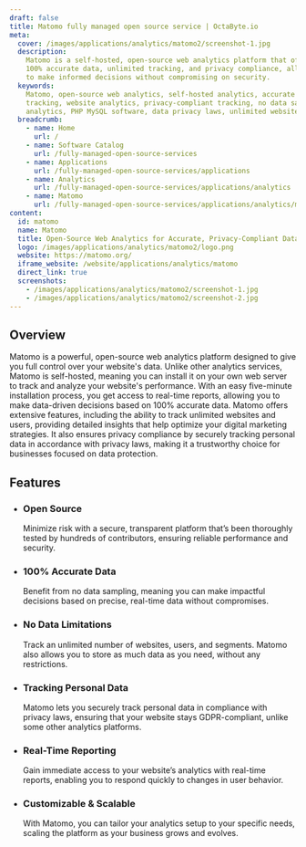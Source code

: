 ```yaml
---
draft: false
title: Matomo fully managed open source service | OctaByte.io
meta:
  cover: /images/applications/analytics/matomo2/screenshot-1.jpg
  description:
    Matomo is a self-hosted, open-source web analytics platform that offers
    100% accurate data, unlimited tracking, and privacy compliance, allowing businesses
    to make informed decisions without compromising on security.
  keywords:
    Matomo, open-source web analytics, self-hosted analytics, accurate data
    tracking, website analytics, privacy-compliant tracking, no data sampling, real-time
    analytics, PHP MySQL software, data privacy laws, unlimited website tracking
  breadcrumb:
    - name: Home
      url: /
    - name: Software Catalog
      url: /fully-managed-open-source-services
    - name: Applications
      url: /fully-managed-open-source-services/applications
    - name: Analytics
      url: /fully-managed-open-source-services/applications/analytics
    - name: Matomo
      url: /fully-managed-open-source-services/applications/analytics/matomo
content:
  id: matomo
  name: Matomo
  title: Open-Source Web Analytics for Accurate, Privacy-Compliant Data Tracking
  logo: /images/applications/analytics/matomo2/logo.png
  website: https://matomo.org/
  iframe_website: /website/applications/analytics/matomo
  direct_link: true
  screenshots:
    - /images/applications/analytics/matomo2/screenshot-1.jpg
    - /images/applications/analytics/matomo2/screenshot-2.jpg
---
```


## Overview

Matomo is a powerful, open-source web analytics platform designed to give you full control over your website's data. Unlike other analytics services, Matomo is self-hosted, meaning you can install it on your own web server to track and analyze your website's performance. With an easy five-minute installation process, you get access to real-time reports, allowing you to make data-driven decisions based on 100% accurate data. Matomo offers extensive features, including the ability to track unlimited websites and users, providing detailed insights that help optimize your digital marketing strategies. It also ensures privacy compliance by securely tracking personal data in accordance with privacy laws, making it a trustworthy choice for businesses focused on data protection.

## Features

- ### Open Source

  Minimize risk with a secure, transparent platform that’s been thoroughly tested by hundreds of contributors, ensuring reliable performance and security.

- ### 100% Accurate Data

  Benefit from no data sampling, meaning you can make impactful decisions based on precise, real-time data without compromises.

- ### No Data Limitations

  Track an unlimited number of websites, users, and segments. Matomo also allows you to store as much data as you need, without any restrictions.

- ### Tracking Personal Data

  Matomo lets you securely track personal data in compliance with privacy laws, ensuring that your website stays GDPR-compliant, unlike some other analytics platforms.

- ### Real-Time Reporting

  Gain immediate access to your website’s analytics with real-time reports, enabling you to respond quickly to changes in user behavior.

- ### Customizable & Scalable

  With Matomo, you can tailor your analytics setup to your specific needs, scaling the platform as your business grows and evolves.
